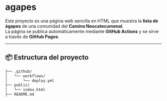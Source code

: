 # agapes

Este proyecto es una página web sencilla en HTML que muestra la **lista de ágapes** de una comunidad del **Camino Neocatecumenal**.  
La página se publica automáticamente mediante **GitHub Actions** y se sirve a través de **GitHub Pages**.

---

## 📦 Estructura del proyecto

```bash
├── .github/
│   └── workflows/
│       └── deploy.yml 
├── public/
│   └── index.html
├── README.md

